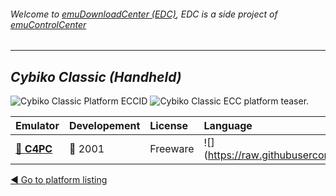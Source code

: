 ###### Welcome to [emuDownloadCenter (EDC)](https://github.com/PhoenixInteractiveNL/emuDownloadCenter/wiki/), EDC is a side project of [emuControlCenter](https://github.com/PhoenixInteractiveNL/emuControlCenter/wiki/)
***
## _Cybiko Classic (Handheld)_
![](https://raw.githubusercontent.com/wiki/PhoenixInteractiveNL/emuDownloadCenter/images_platform/ecc_cybiko_cell.png "Cybiko Classic Platform ECCID")
![](https://raw.githubusercontent.com/wiki/PhoenixInteractiveNL/emuDownloadCenter/images_platform/ecc_cybiko_teaser.png "Cybiko Classic ECC platform teaser.")

| Emulator | Developement | License | Language |
|:---------|:-------------|:--------|:---------|
| [:file_folder: **C4PC**](https://github.com/PhoenixInteractiveNL/emuDownloadCenter/wiki/Emulator-c4pc#menu) | :red_circle: 2001 | Freeware | ![](https://raw.githubusercontent.com/wiki/PhoenixInteractiveNL/emuDownloadCenter/images_flags/icon_flag_EN_24.png |

[:arrow_backward: Go to platform listing](https://github.com/PhoenixInteractiveNL/emuDownloadCenter/wiki/EDC-Platform-List)
